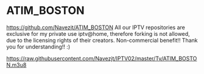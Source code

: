 # ATIM_BOSTON
https://github.com/Navezjt/ATIM_BOSTON
All our IPTV repositories are exclusive for my private use iptv@home, therefore forking is not allowed, due to the licensing rights of their creators.
Non-commercial benefit!! Thank you for understanding!! :)

https://raw.githubusercontent.com/Navezjt/IPTV02/master/Tv/ATIM_BOSTON.m3u8